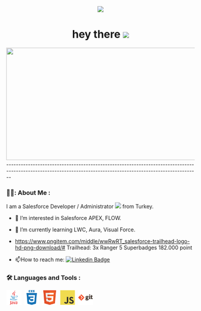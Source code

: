<div id="header" align="center">
  <img src="https://media.giphy.com/media/M9gbBd9nbDrOTu1Mqx/giphy.gif" width="100"/>
</div>
<h1 align="center">
                                         hey there
  <img src="https://media.giphy.com/media/hvRJCLFzcasrR4ia7z/giphy.gif" width="30px"/>
</h1>
<div align="center">
  <img src="https://media.giphy.com/media/dWesBcTLavkZuG35MI/giphy.gif" width="600" height="300"/>
</div>
--------------------------------------------------------------------------------------------------------------------------------------------------------------

### 👨‍💻: About Me :
I am a Salesforce Developer / Administrator <img src="https://media.giphy.com/media/WUlplcMpOCEmTGBtBW/giphy.gif" width="30"> from Turkey.

- :telescope: I’m interested in Salesforce APEX, FLOW.


- :seedling: I’m currently learning LWC, Aura, Visual Force.

- https://www.pngitem.com/middle/wwRwRT_salesforce-trailhead-logo-hd-png-download/# Trailhead: 3x Ranger 5 Superbadges 182.000 point 


- :mailbox:How to reach me: [![Linkedin Badge](https://img.shields.io/badge/-FatihSARI-blue?style=flat&logo=Linkedin&logoColor=white)](https://www.linkedin.com/in/fatihsari1/)

### :hammer_and_wrench: Languages and Tools :

<div>
  <img src="https://github.com/devicons/devicon/blob/master/icons/java/java-original-wordmark.svg" title="Java" alt="Java" width="40" height="40"/>&nbsp;
  <img src="https://github.com/devicons/devicon/blob/master/icons/css3/css3-plain-wordmark.svg"  title="CSS3" alt="CSS" width="40" height="40"/>&nbsp;
  <img src="https://github.com/devicons/devicon/blob/master/icons/html5/html5-original.svg" title="HTML5" alt="HTML" width="40" height="40"/>&nbsp;
  <img src="https://github.com/devicons/devicon/blob/master/icons/javascript/javascript-original.svg" title="JavaScript" alt="JavaScript" width="40" height="40"/>&nbsp;
  <img src="https://github.com/devicons/devicon/blob/master/icons/git/git-original-wordmark.svg" title="Git" **alt="Git" width="40" height="40"/>
</div>
